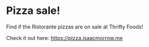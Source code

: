 # Pizza sale!
Find if the Ristorante pizzas are on sale at Thrifty Foods!

Check it out here:
https://pizza.isaacmorrow.me
